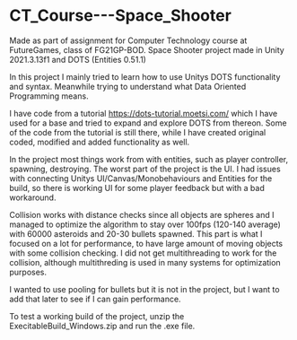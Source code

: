 # CT_Course---Space_Shooter

Made as part of assignment for Computer Technology course at FutureGames, class of FG21GP-BOD.
Space Shooter project made in Unity 2021.3.13f1 and DOTS (Entities 0.51.1)

In this project I mainly tried to learn how to use Unitys DOTS functionality and syntax. Meanwhile trying to understand what Data Oriented Programming means.

I have code from a tutorial https://dots-tutorial.moetsi.com/ which I have used for a base and tried to expand and explore DOTS from thereon. Some of the code from the tutorial is still there, while I have created original coded, modified and added functionality as well.

In the project most things work from with entities, such as player controller, spawning, destroying. The worst part of the project is the UI. I had issues with connecting Unitys UI/Canvas/Monobehaviours and Entities for the build, so there is working UI for some player feedback but with a bad workaround.

Collision works with distance checks since all objects are spheres and I managed to optimize the algorithm to stay over 100fps (120-140 average) with 60000 asteroids and 20-30 bullets spawned. This part is what I focused on a lot for performance, to have large amount of moving objects with some collision checking. I did not get multithreading to work for the collision, although multithreding is used in many systems for optimization purposes.

I wanted to use pooling for bullets but it is not in the project, but I want to add that later to see if I can gain performance.

To test a working build of the project, unzip the ExecitableBuild_Windows.zip and run the .exe file.
